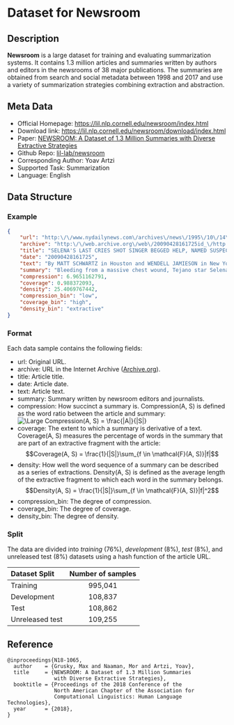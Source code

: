 # Dataset for Newsroom


## Description
**Newsroom** is a large dataset for training and evaluating summarization systems. It contains 1.3 million articles and summaries written by authors and editors in the newsrooms of 38 major publications. The summaries are obtained from search and social metadata between 1998 and 2017 and use a variety of summarization strategies combining extraction and abstraction.

## Meta Data
* Official Homepage: https://lil.nlp.cornell.edu/newsroom/index.html
* Download link: https://lil.nlp.cornell.edu/newsroom/download/index.html
* Paper: [NEWSROOM: A Dataset of 1.3 Million Summaries
with Diverse Extractive Strategies](https://www.aclweb.org/anthology/N18-1065.pdf)
* Github Repo: [lil-lab/newsroom](https://github.com/lil-lab/newsroom)
* Corresponding Author: Yoav Artzi
* Supported Task: Summarization
* Language: English



## Data Structure

### Example
```json
{
    "url": "http:\/\/www.nydailynews.com\/archives\/news\/1995\/10\/14\/1995-10-14_selena_s_last_cries___shot_s.html",
    "archive": "http:\/\/web.archive.org\/web\/20090428161725id_\/http:\/\/www.nydailynews.com:80\/archives\/news\/1995\/10\/14\/1995-10-14_selena_s_last_cries___shot_s.html",
    "title": "SELENA'S LAST CRIES SHOT SINGER BEGGED HELP, NAMED SUSPECT",
    "date": "20090428161725",
    "text": "By MATT SCHWARTZ in Houston and WENDELL JAMIESON in New York Daily News Writers\n\nSaturday, October 14th 1995, 4:22AM\n\nBleeding from a massive chest wound, Tejano star Selena cried, \"Help me! Help me! I've been shot!\" and then named her killer with her dying breath.\n\nShaken witnesses yesterday told a spellbound Houston courtroom how the blood-covered, mortally wounded 23-year-old Hispanic singing sensation burst into the lobby of the Corpus Christi Days Inn last March 31.\n\nGasping for breath, Selena told motel workers that Yolanda Saldivar the president of her fan club shot her once in the back. She begged, \"Close the door or she will shoot me again,\" the witnesses said.\n\nThe testimony came on the third day of Saldivar's trial on charges she murdered Selena with a shot from a .38-caliber revolver when the star tried to fire her for embezzling $30,000 from two boutiques she managed for the singer.\n\nAs a paramedic and motel workers recounted Selena's last desperate moments, her mother, father and brother sobbed quietly. Saldivar, as she has throughout the trial, stared blankly.\n\nRuben Deleon, the motel's sales director, said he knelt over the dying star and asked who shot her.\n\n\"She said 'Yolanda Saldivar in room 158,' \" Deleon said.\n\n\"She was yelling, 'Help me! Help me! I've been shot,' \" said Rosalinda Gonzalez, an assistant manager. \"I asked who shot her. She said the lady in room 158. She moaned. Her eyes rolled up.\"\n\nFront desk clerk Shawna Vela said she dialed 911 and took the phone with her as she kneeled over the fallen singer, asking her what happened.\n\n\"She said 'Yolanda,' she said 'In room 158,' \" Vela testified.\n\nThe first paramedic on the scene, Richard Fredrickson, testified that he arrived just two minutes after the call but it was already too late.\n\n\"The girl was covered with blood,\" he remembered. \"Blood was thick from her neck to her knees, all the way around both sides.\"\n\nFredrickson couldn't even see the mortal wound until he cut off Selena's sweatshirt. He felt for a pulse in her neck but could feel only twitching muscles, he said.\n\nMinutes later, as he rode in an ambulance with the now unconscious Selena, he unclenched the dying woman's fist and made an ironic discovery.\n\n\"When I opened it, a ring fell out,\" he said. \"It was covered with blood.\"\n\nThe 14-karat gold and diamond ring, topped with a white-gold egg, was a gift from the Grammy winner's boutique employes and Saldivar. Police have said Saldivar demanded the ring back. But before Selena could hand it over, she was shot.\n\nThe singer, whose full name was Selena Quintanilla Perez, was born around Easter and collected decorative eggs.\n\nThe defense claims Saldivar, 35, was hysterical and shot Selena by accident. Prosecutors say it was deliberate.",
    "summary": "Bleeding from a massive chest wound, Tejano star Selena cried, \"Help me! Help me! I've been shot!\"and then named her killer with her dying breath. Shaken witnesses yesterday told a spellbound Houston courtroom how the blood-covered, mortally wounded 23-year-old Hispanic singing sensation burst into the lobby of the Corpus Christi Days Inn last March 31. Gasping for breath, Selena told motel workers that Yolanda Saldivar the president of her fan club shot",
    "compression": 6.9651162791,
    "coverage": 0.988372093,
    "density": 25.4069767442,
    "compression_bin": "low",
    "coverage_bin": "high",
    "density_bin": "extractive"
}
```

### Format
Each data sample contains the following fields:
* url: Original URL.
* archive: URL in the Internet Archive ([Archive.org](https://archive.org/)).
* title: Article title.
* date: Article date.
* text: Article text.
* summary: Summary written by newsroom editors and journalists.
* compression: How succinct a summary is. Compression(A, S) is defined as the word ratio between the article and summary:
![\Large Compression(A, S) = \frac{|A|}{|S|}](https://latex.codecogs.com/svg.image?Compression(A,%20S)%20=%20%5Cfrac%7B%7CA%7C%7D%7B%7CS%7C%7D)
* coverage: The extent to which a summary is derivative of a text. Coverage(A, S) measures the percentage of words in the summary that are part of an extractive fragment with the article:
$$Coverage(A, S) = \frac{1}{|S|}\sum_{f \in \mathcal{F}(A, S)}|f|$$
* density: How well the word sequence of a summary can be described as a series of extractions. Density(A, S) is defined as the average length of the extractive fragment to which each word in the summary belongs. 
$$Density(A, S) = \frac{1}{|S|}\sum_{f \in \mathcal{F}(A, S)}|f|^2$$
* compression_bin: The degree of compression.
* coverage_bin: The degree of coverage.
* density_bin: The degree of density.

### Split
The data are divided into *training* (76%), *development* (8%), *test* (8%), and unreleased test (8%) datasets using a hash function of the article URL.

| Dataset Split | Number of samples |
| :-----| :----: |
| Training | 995,041 | 
| Development | 108,837 | 
| Test | 108,862 |
| Unreleased test| 109,255 |



## Reference
```
@inproceedings{N18-1065,
  author    = {Grusky, Max and Naaman, Mor and Artzi, Yoav},
  title     = {NEWSROOM: A Dataset of 1.3 Million Summaries
               with Diverse Extractive Strategies},
  booktitle = {Proceedings of the 2018 Conference of the
               North American Chapter of the Association for
               Computational Linguistics: Human Language Technologies},
  year      = {2018},
}
```
